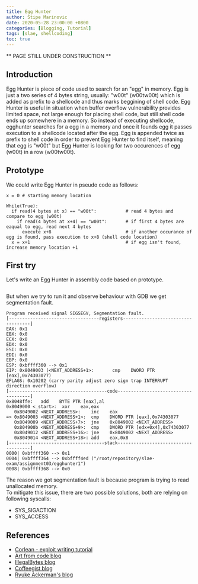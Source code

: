 ```yaml
---
title: Egg Hunter
author: Stipe Marinovic
date: 2020-05-28 23:00:00 +0800
categories: [Blogging, Tutorial]
tags: [slae, shellcoding]
toc: true
---
```


** PAGE STILL UNDER CONSTRUCTION **

## Introduction ##

Egg Hunter is piece of code used to search for an "egg" in memory.
Egg is just a two series of 4 bytes string, usually: "w00t" (w00tw00t) which is added as prefix to a shellcode and thus marks beggining of shell code.
Egg Hunter is useful in situation when buffer overflow vulnerability provides limited space, not large enough for placing shell code, but still shell code ends up somewhere in a memory. 
So instead of executing shellcode, egghunter searches for a egg in a memory and once it founds egg it passes execution to a shellcode located after the egg.
Egg is appended twice as prefix to shell code in order to prevent Egg Hunter to find itself, meaning that egg is "w00t" but Egg Hunter is looking for two occurences of egg (w00t) in a row (w00tw00t).

## Prototype ##

We could write Egg Hunter in pseudo code as follows:
```
x = 0 # starting memory location

While(True):
  if read(4 bytes at x) == "w00t":           # read 4 bytes and compare to egg (w00t)
    if read(4 bytes at x+4) == "w00t":       # if first 4 bytes are eaqual to egg, read next 4 bytes
      execute x+8                            # if another occurance of egg is found, pass execution to x+8 (shell code location)
  x = x+1                                    # if egg isn't found, increase memory location +1
```

## First try ##

Let's write an Egg Hunter in assembly code based on prototype.

```

``` 
But when we try to run it and observe behaviour with GDB we get segmentation fault.

```
Program received signal SIGSEGV, Segmentation fault.                                                                                                                  
[----------------------------------registers-----------------------------------]                                                                                      
EAX: 0x1                                                                                                                                                              EBX: 0x0                                                                                                                                                              ECX: 0x0                                                                                                                                                              EDX: 0x0                                                                                                                                                              ESI: 0x0                                                                                                                                                              EDI: 0x0                                                                                                                                                              EBP: 0x0                                                                                                                                                              ESP: 0xbffff360 --> 0x1                                                                                                                                               EIP: 0x8049003 (<NEXT_ADDRESS+1>:       cmp    DWORD PTR [eax],0x74303077)                                                                                            EFLAGS: 0x10202 (carry parity adjust zero sign trap INTERRUPT direction overflow)                                                                                     [-------------------------------------code-------------------------------------]                                                                                         0x8048ffe:   add    BYTE PTR [eax],al                                                                                                                                 0x8049000 <_start>:  xor    eax,eax
   0x8049002 <NEXT_ADDRESS>:    inc    eax
=> 0x8049003 <NEXT_ADDRESS+1>:  cmp    DWORD PTR [eax],0x74303077
   0x8049009 <NEXT_ADDRESS+7>:  jne    0x8049002 <NEXT_ADDRESS>
   0x804900b <NEXT_ADDRESS+9>:  cmp    DWORD PTR [edx+0x4],0x74303077
   0x8049012 <NEXT_ADDRESS+16>: jne    0x8049002 <NEXT_ADDRESS>
   0x8049014 <NEXT_ADDRESS+18>: add    eax,0x8
[------------------------------------stack-------------------------------------]
0000| 0xbffff360 --> 0x1 
0004| 0xbffff364 --> 0xbffff4ed ("/root/repository/slae-exam/assignment03/egghunter1")
0008| 0xbffff368 --> 0x0 
```
The reason we got segmentation fault is because program is trying to read unallocated memory.  
To mitigate this issue, there are two possible solutions, both are relying on following syscalls:
- SYS_SIGACTION
- SYS_ACCESS


## References ##

* [Corlean - exploit writing tutorial](https://www.corelan.be/index.php/2010/01/09/exploit-writing-tutorial-part-8-win32-egg-hunting/)
* [Art from code blog](https://artfromcode.wordpress.com/2018/03/23/slae-assignment-3-the-egg-hunter/)
* [IllegalBytes blog](https://illegalbytes.com/2018-03-20/slae-assignment-3-linux-x86-egghunting/)
* [Coffeegist blog](https://coffeegist.com/security/slae-exam-3-egg-hunter-shellcode/)
* [Ryuke Ackerman's blog](https://medium.com/@ryukeackerman/securitytube-linux-assembly-expert-slae-assignment-writeups-x03-egg-hunter-shellcode-ea53bf7a12eb)
